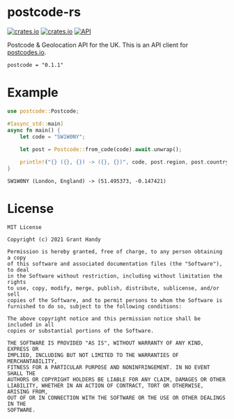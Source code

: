 # postcode-rs
[![crates.io](https://img.shields.io/crates/d/postcode)](https://crates.io/crates/postcode)
[![crates.io](https://img.shields.io/crates/v/postcode)](https://crates.io/crates/postcode)
[![API](https://docs.rs/postcode/badge.svg)](https://docs.rs/postcode)

Postcode & Geolocation API for the UK. This is an API client for [postcodes.io](https://postcodes.io/).

```
postcode = "0.1.1"
```

# Example
```rust
use postcode::Postcode;

#[async_std::main]
async fn main() {
    let code = "SW1W0NY";
    
    let post = Postcode::from_code(code).await.unwrap();

    println!("{} ({}, {}) -> ({}, {})", code, post.region, post.country, post.latitude, post.longitude);
}
```
```
SW1W0NY (London, England) -> (51.495373, -0.147421)
```

# License
```
MIT License

Copyright (c) 2021 Grant Handy

Permission is hereby granted, free of charge, to any person obtaining a copy
of this software and associated documentation files (the "Software"), to deal
in the Software without restriction, including without limitation the rights
to use, copy, modify, merge, publish, distribute, sublicense, and/or sell
copies of the Software, and to permit persons to whom the Software is
furnished to do so, subject to the following conditions:

The above copyright notice and this permission notice shall be included in all
copies or substantial portions of the Software.

THE SOFTWARE IS PROVIDED "AS IS", WITHOUT WARRANTY OF ANY KIND, EXPRESS OR
IMPLIED, INCLUDING BUT NOT LIMITED TO THE WARRANTIES OF MERCHANTABILITY,
FITNESS FOR A PARTICULAR PURPOSE AND NONINFRINGEMENT. IN NO EVENT SHALL THE
AUTHORS OR COPYRIGHT HOLDERS BE LIABLE FOR ANY CLAIM, DAMAGES OR OTHER
LIABILITY, WHETHER IN AN ACTION OF CONTRACT, TORT OR OTHERWISE, ARISING FROM,
OUT OF OR IN CONNECTION WITH THE SOFTWARE OR THE USE OR OTHER DEALINGS IN THE
SOFTWARE.
```